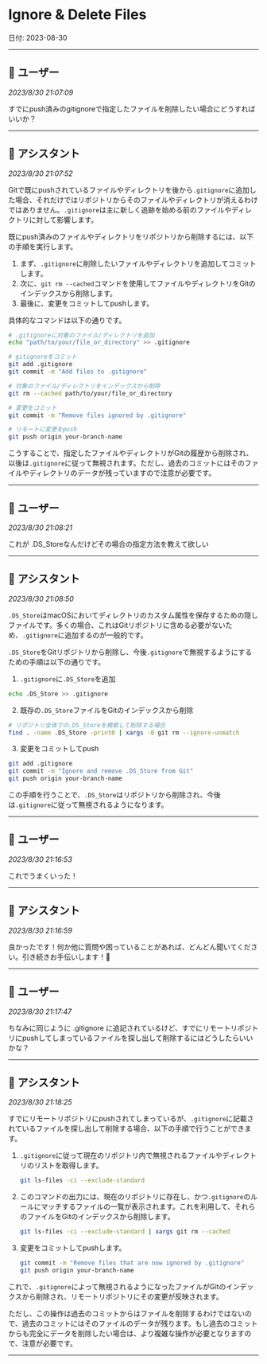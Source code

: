 # Ignore & Delete Files

日付: 2023-08-30

---

## 👤 ユーザー
*2023/8/30 21:07:09*

すでにpush済みのgitignoreで指定したファイルを削除したい場合にどうすればいいか？

---

## 🤖 アシスタント
*2023/8/30 21:07:52*

Gitで既にpushされているファイルやディレクトリを後から`.gitignore`に追加した場合、それだけではリポジトリからそのファイルやディレクトリが消えるわけではありません。`.gitignore`は主に新しく追跡を始める前のファイルやディレクトリに対して影響します。

既にpush済みのファイルやディレクトリをリポジトリから削除するには、以下の手順を実行します。

1. まず、`.gitignore`に削除したいファイルやディレクトリを追加してコミットします。
2. 次に、`git rm --cached`コマンドを使用してファイルやディレクトリをGitのインデックスから削除します。
3. 最後に、変更をコミットしてpushします。

具体的なコマンドは以下の通りです。

```bash
# .gitignoreに対象のファイル/ディレクトリを追加
echo "path/to/your/file_or_directory" >> .gitignore

# gitignoreをコミット
git add .gitignore
git commit -m "Add files to .gitignore"

# 対象のファイル/ディレクトリをインデックスから削除
git rm --cached path/to/your/file_or_directory

# 変更をコミット
git commit -m "Remove files ignored by .gitignore"

# リモートに変更をpush
git push origin your-branch-name
```

こうすることで、指定したファイルやディレクトリがGitの履歴から削除され、以後は`.gitignore`に従って無視されます。ただし、過去のコミットにはそのファイルやディレクトリのデータが残っていますので注意が必要です。

---

## 👤 ユーザー
*2023/8/30 21:08:21*

これが .DS_Storeなんだけどその場合の指定方法を教えて欲しい

---

## 🤖 アシスタント
*2023/8/30 21:08:50*

`.DS_Store`はmacOSにおいてディレクトリのカスタム属性を保存するための隠しファイルです。多くの場合、これはGitリポジトリに含める必要がないため、`.gitignore`に追加するのが一般的です。

`.DS_Store`をGitリポジトリから削除し、今後`.gitignore`で無視するようにするための手順は以下の通りです。

1. `.gitignore`に`.DS_Store`を追加

```bash
echo .DS_Store >> .gitignore
```

2. 既存の`.DS_Store`ファイルをGitのインデックスから削除

```bash
# リポジトリ全体での.DS_Storeを検索して削除する場合
find . -name .DS_Store -print0 | xargs -0 git rm --ignore-unmatch
```

3. 変更をコミットしてpush

```bash
git add .gitignore
git commit -m "Ignore and remove .DS_Store from Git"
git push origin your-branch-name
```

この手順を行うことで、`.DS_Store`はリポジトリから削除され、今後は`.gitignore`に従って無視されるようになります。

---

## 👤 ユーザー
*2023/8/30 21:16:53*

これでうまくいった！

---

## 🤖 アシスタント
*2023/8/30 21:16:59*

良かったです！何か他に質問や困っていることがあれば、どんどん聞いてください。引き続きお手伝いします！🎉

---

## 👤 ユーザー
*2023/8/30 21:17:47*

ちなみに同じように .gitignore に追記されているけど、すでにリモートリポジトリにpushしてしまっているファイルを探し出して削除するにはどうしたらいいかな？

---

## 🤖 アシスタント
*2023/8/30 21:18:25*

すでにリモートリポジトリにpushされてしまっているが、`.gitignore`に記載されているファイルを探し出して削除する場合、以下の手順で行うことができます。

1. `.gitignore`に従って現在のリポジトリ内で無視されるファイルやディレクトリのリストを取得します。

    ```bash
    git ls-files -ci --exclude-standard
    ```

2. このコマンドの出力には、現在のリポジトリに存在し、かつ`.gitignore`のルールにマッチするファイルの一覧が表示されます。これを利用して、それらのファイルをGitのインデックスから削除します。

    ```bash
    git ls-files -ci --exclude-standard | xargs git rm --cached
    ```

3. 変更をコミットしてpushします。

    ```bash
    git commit -m "Remove files that are now ignored by .gitignore"
    git push origin your-branch-name
    ```

これで、`.gitignore`によって無視されるようになったファイルがGitのインデックスから削除され、リモートリポジトリにその変更が反映されます。

ただし、この操作は過去のコミットからはファイルを削除するわけではないので、過去のコミットにはそのファイルのデータが残ります。もし過去のコミットからも完全にデータを削除したい場合は、より複雑な操作が必要となりますので、注意が必要です。

---
